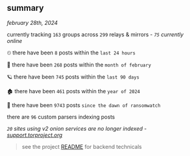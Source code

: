 
## summary
_february 28th, 2024_

currently tracking `163` groups across `299` relays & mirrors - _`75` currently online_

⏲ there have been `8` posts within the `last 24 hours`

🦈 there have been `268` posts within the `month of february`

🪐 there have been `745` posts within the `last 90 days`

🏚 there have been `461` posts within the `year of 2024`

🦕 there have been `9743` posts `since the dawn of ransomwatch`

there are `96` custom parsers indexing posts

_`20` sites using v2 onion services are no longer indexed - [support.torproject.org](https://support.torproject.org/onionservices/v2-deprecation/)_

> see the project [README](https://github.com/joshhighet/ransomwatch#ransomwatch--) for backend technicals
